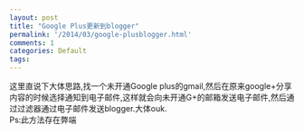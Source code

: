 ```yaml
---
layout: post
title: "Google Plus更新到blogger"
permalink: '/2014/03/google-plusblogger.html'
comments: 1
categories: Default
tags: 
---
```

这里直说下大体思路,找一个未开通Google plus的gmail,然后在原来google+分享内容的时候选择通知到电子邮件,这样就会向未开通G+的邮箱发送电子邮件,然后通过过滤器通过电子邮件发送blogger.大体ouk.  
Ps:此方法存在弊端